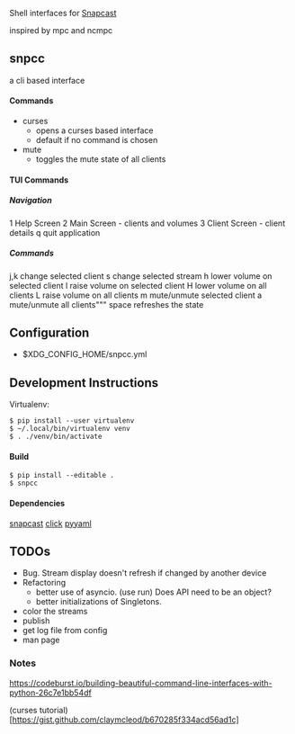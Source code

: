Shell interfaces for [Snapcast](https://github.com/badaix/snapcast)

inspired by mpc and ncmpc

## snpcc

a cli based interface

#### Commands
  - curses
    - opens a curses based interface
    - default if no command is chosen
  - mute
    - toggles the mute state of all clients

#### TUI Commands

##### Navigation

  1     Help Screen 
  2     Main Screen - clients and volumes
  3     Client Screen - client details
  q     quit application

##### Commands

  j,k      change selected client
  s        change selected stream
  h        lower volume on selected client
  l        raise volume on selected client
  H        lower volume on all clients
  L        raise volume on all clients
  m        mute/unmute selected client
  a        mute/unmute all clients"""
  space    refreshes the state

## Configuration

- $XDG_CONFIG_HOME/snpcc.yml

## Development Instructions

Virtualenv: 
    
    $ pip install --user virtualenv
    $ ~/.local/bin/virtualenv venv
    $ . ./venv/bin/activate

#### Build

    $ pip install --editable .
    $ snpcc

#### Dependencies

[snapcast](https://github.com/happyleavesaoc/python-snapcast)
[click](https://click.palletsprojects.com)
[pyyaml](https://pyyaml.org/wiki/PyYAMLDocumentation)

## TODOs

- Bug.  Stream display doesn't refresh if changed by another device
- Refactoring
  - better use of asyncio. (use run)  Does API need to be an object?
  - better initializations of Singletons.
- color the streams
- publish
- get log file from config
- man page

### Notes

https://codeburst.io/building-beautiful-command-line-interfaces-with-python-26c7e1bb54df

(curses tutorial)[https://gist.github.com/claymcleod/b670285f334acd56ad1c]


